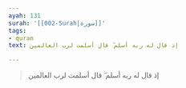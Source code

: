 ```yaml
---
ayah: 131
surah: '[[002-Surah|سورة]]'
tags:
- quran
text: إذ قال له ربه أسلم ۖ قال أسلمت لرب العالمين

---
```

> إذ قال له ربه أسلم ۖ قال أسلمت لرب العالمين
